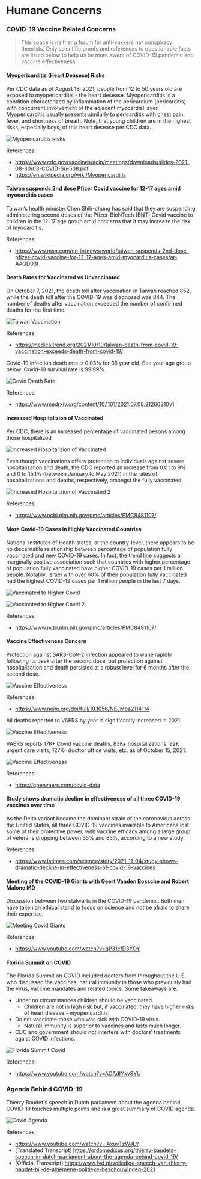 # Humane Concerns 

### COVID-19 Vaccine Related Concerns

> This space is neither a forum for anti-vaxxers nor conspiracy theorists. Only scientific proofs and references to questionable facts are listed below to help us be more aware of COVID-19 pandemic and vaccine effectiveness. 

#### Myopericarditis (Heart Deasese) Risks

Per CDC data as of August 18, 2021, people from 12 to 50 years old are exposed to myopericarditis - the heart desease. Myopericarditis is a condition characterized by inflammation of the pericardium (pericarditis) with concurrent involvement of the adjacent myocardial layer. Myopericarditis usually presents similarly to pericarditis with chest pain, fever, and shortness of breath. Note, that young children are in the highest risks, especially boys, of this heart desease per CDC data.

![Myopericarditis Risks](assets/myopericarditis-risks.png)

References: 
- https://www.cdc.gov/vaccines/acip/meetings/downloads/slides-2021-08-30/03-COVID-Su-508.pdf
- https://en.wikipedia.org/wiki/Myopericarditis


#### Taiwan suspends 2nd dose Pfizer Covid vaccine for 12-17 ages amid myocarditis cases

Taiwan’s health minister Chen Shih-chung has said that they are suspending administering second doses of the Pfizer-BioNTech (BNT) Covid vaccine to children in the 12-17 age group amid concerns that it may increase the risk of myocarditis.

References: 
- https://www.msn.com/en-in/news/world/taiwan-suspends-2nd-dose-pfizer-covid-vaccine-for-12-17-ages-amid-myocarditis-cases/ar-AAQD03t

#### Death Rates for Vaccinated vs Unvaccinated

On October 7, 2021, the death toll after vaccination in Taiwan reached 852, while the death toll after the COVID-19 was diagnosed was 844. The number of deaths after vaccination exceeded the number of confirmed deaths for the first time.

![Taiwan Vaccination](assets/taiwan-vaccination.png)

References: 
- https://medicaltrend.org/2021/10/10/taiwan-death-from-covid-19-vaccination-exceeds-death-from-covid-19/ 


Covid-19 infection death rate is 0.03% for 35 year old. See your age group below. Covid-19 survival rate is 99.99%.

![Covid Death Rate](assets/covid-death-rate.png)

References:
- https://www.medrxiv.org/content/10.1101/2021.07.08.21260210v1


#### Increased Hospitalizion of Vaccinated

Per CDC, there is an increased percentage of vaccinated pesons among those hospitalized 

![Increased Hospitalizion of Vaccinated](assets/increased-hospitalizion-of-vaccinated.png)

Even though vaccinations offers protection to individuals against severe hospitalization and death, the CDC reported an increase from 0.01 to 9% and 0 to 15.1% (between January to May 2021) in the rates of hospitalizations and deaths, respectively, amongst the fully vaccinated.

![Increased Hospitalizion of Vaccinated 2](assets/increased-hospitalizion-of-vaccinated-2.png)

References: 
- https://www.ncbi.nlm.nih.gov/pmc/articles/PMC8481107/

#### More Covid-19 Cases in Highly Vaccinated Countries

National Institutes of Health states, at the country-level, there appears to be no discernable relationship between percentage of population fully vaccinated and new COVID-19 cases. In fact, the trend line suggests a marginally positive association such that countries with higher percentage of population fully vaccinated have higher COVID-19 cases per 1 million people. Notably, Israel with over 60% of their population fully vaccinated had the highest COVID-19 cases per 1 million people in the last 7 days.

![Vaccinated to Higher Covid](assets/vaccinated-to-higher-covid.png)

![Vaccinated to Higher Covid 2](assets/vaccinated-to-higher-covid-2.png)

References: 
- https://www.ncbi.nlm.nih.gov/pmc/articles/PMC8481107/

#### Vaccine Effectiveness Concern

Protection against SARS-CoV-2 infection appeared to wane rapidly following its peak after the second dose, but protection against hospitalization and death persisted at a robust level for 6 months after the second dose.

![Vaccine Effectiveness](assets/vaccine-effectiveness.png)

References:
- https://www.nejm.org/doi/full/10.1056/NEJMoa2114114

All deaths reported to VAERS by year is significantly increased in 2021

![Vaccine Effectiveness](assets/deaths-reported-to-vaers.png)

VAERS reports 17K+ Covid vaccine deaths, 83K+ hospitalizations, 92K urgent care visits, 127K+ docttor office visits, etc. as of October 15, 2021. 

![Vaccine Effectiveness](assets/vaers-covid-vaccine-report.png)

References:
- https://openvaers.com/covid-data


#### Study shows dramatic decline in effectiveness of all three COVID-19 vaccines over time

As the Delta variant became the dominant strain of the coronavirus across the United States, all three COVID-19 vaccines available to Americans lost some of their protective power, with vaccine efficacy among a large group of veterans dropping between 35% and 85%, according to a new study.

References:
- https://www.latimes.com/science/story/2021-11-04/study-shows-dramatic-decline-in-effectiveness-of-covid-19-vaccines


#### Meeting of the COVID-19 Giants with Geert Vanden Bossche and Robert Malone MD

Discussion between two stalwarts in the COVID-19 pandemic. Both men have taken an ethical stand to focus on science and not be afraid to share their expertise.

![Meeting Covid Giants](assets/meeting-covid-giants.png)

References: 
- https://www.youtube.com/watch?v=qP31cfD3YOY


#### Florida Summit on COVID

The Florida Summit on COVID included doctors from throughout the U.S. who discussed the vaccines, natural immunity in those who previously had the virus, vaccine mandates and related topics. Some takeaways are:
- Under no circumstances children should be vaccinated. 
  - Children are not in high risk but, if vaccinated, they have higher risks of heart disease - myopericarditis.
- Do not vaccinate those who was sick with COVID-19 virus. 
  - Natural immunity is superior to vaccines and lasts much longer.
- CDC and government should not interfere with doctors' treatments agaist COVID infections. 

![Florida Summit Covid](assets/florida-summit-covid.jpeg)

References:
- https://www.youtube.com/watch?v=AOAdIYxvSYU


### Agenda Behind COVID-19

Thierry Baudet's speech in Dutch parliament about the agenda behind COVID-19 touches multiple points and is a great summary of COVID agenda. 

![Covid Agenda](assets/covid-agenda.png)

References:
- https://www.youtube.com/watch?v=iAxuvTzWJLY
- [Translated Transcript] https://ordomedicus.org/thierry-baudets-speech-in-dutch-parliament-about-the-agenda-behind-covid-19/
- [Official Transcript] https://www.fvd.nl/volledige-speech-van-thierry-baudet-bij-de-algemene-politieke-beschouwingen-2021
